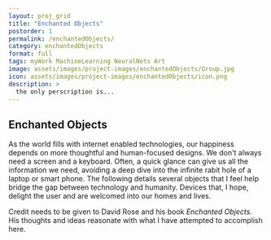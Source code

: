```yaml
---
layout: proj_grid
title: "Enchanted Objects"
postorder: 1
permalink: /enchantedObjects/
category: enchantedObjects
format: full
tags: myWork MachineLearning NeuralNets Art
image: assets/images/project-images/enchantedObjects/Group.jpg
icon: assets/images/project-images/enchantedObjects/icon.png
description: >
  the only perscription is...
---
```


## Enchanted Objects ##


As the world fills with internet enabled technologies, our happiness depends on more thoughtful and human-focused designs. We don't always need a screen and a keyboard. Often, a quick glance can give us all the information we need, avoiding a deep dive into the infinite rabit hole of a laptop or smart phone. The following details several objects that I feel help bridge the gap between technology and humanity. Devices that, I hope, delight the user and are welcomed into our homes and lives. 

Credit needs to be given to David Rose and his book _Enchanted Objects_. His thoughts and ideas reasonate with what I have attempted to accomplish here. 